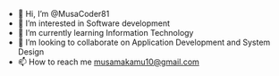 - 👋 Hi, I’m @MusaCoder81
- 👀 I’m interested in Software development
- 🌱 I’m currently learning Information Technology
- 💞️ I’m looking to collaborate on Application Development and System Design
- 📫 How to reach me musamakamu10@gmail.com

<!---
MusaCoder81/MusaCoder81 is a ✨ special ✨ repository because its `README.md` (this file) appears on your GitHub profile.
You can click the Preview link to take a look at your changes.
--->
